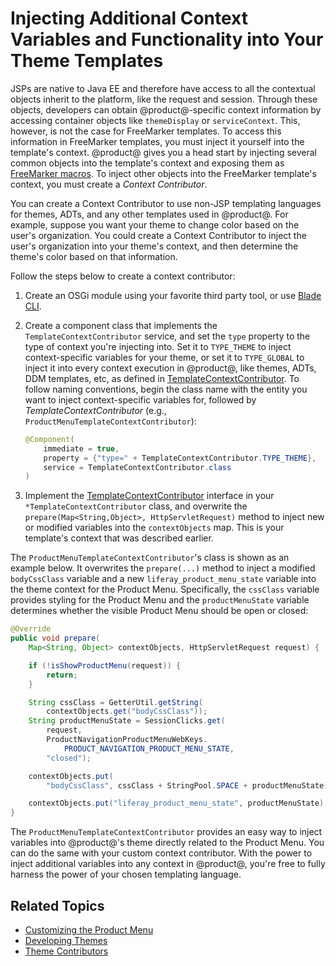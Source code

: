 # Injecting Additional Context Variables and Functionality into Your Theme Templates

JSPs are native to Java EE and therefore have access to all the contextual 
objects inherit to the platform, like the request and session. Through these 
objects, developers can obtain @product@-specific context information by 
accessing container objects like `themeDisplay` or `serviceContext`. This, 
however, is not the case for FreeMarker templates. To access this information in 
FreeMarker templates, you must inject it yourself into the template's context. 
@product@ gives you a head start by injecting several common objects into the 
template's context and exposing them as 
[FreeMarker macros](/developer/frameworks/-/knowledge_base/7-2/product-freemarker-macros). 
To inject other objects into the FreeMarker template's context, you must create 
a *Context Contributor*. 

You can create a Context Contributor to use non-JSP templating languages for 
themes, ADTs, and any other templates used in @product@. For example, suppose 
you want your theme to change color based on the user's organization. You could 
create a Context Contributor to inject the user's organization into your theme's 
context, and then determine the theme's color based on that information. 

Follow the steps below to create a context contributor:

1.  Create an OSGi module using your favorite third party tool, or use 
    [Blade CLI](/developer/reference/-/knowledge_base/7-2/blade-cli).

2.  Create a component class that implements the `TemplateContextContributor` 
    service, and set the `type` property to the type of context you're injecting 
    into. Set it to `TYPE_THEME` to inject context-specific variables for your 
    theme, or set it to `TYPE_GLOBAL` to inject it into every context execution 
    in @product@, like themes, ADTs, DDM templates, etc, as defined in 
    [TemplateContextContributor](@platform-ref@/7.2-latest/javadocs/portal-kernel/com/liferay/portal/kernel/template/TemplateContextContributor.html). 
    To follow naming conventions, begin the class name with the entity you want 
    to inject context-specific variables for, followed by 
    *TemplateContextContributor* (e.g., `ProductMenuTemplateContextContributor`):

    ```java
    @Component(
        immediate = true,
        property = {"type=" + TemplateContextContributor.TYPE_THEME},
        service = TemplateContextContributor.class
    )
    ```

3.  Implement the 
    [TemplateContextContributor](@platform-ref@/7.2-latest/javadocs/portal-kernel/com/liferay/portal/kernel/template/TemplateContextContributor.html) 
    interface in your `*TemplateContextContributor` class, and overwrite the 
    `prepare(Map<String,Object>, HttpServletRequest)` method to inject new or 
    modified variables into the `contextObjects` map. This is your template's 
    context that was described earlier. 

The `ProductMenuTemplateContextContributor`'s class is shown as an example 
below. It overwrites the `prepare(...)` method to inject a modified 
`bodyCssClass` variable and a new `liferay_product_menu_state` variable into the 
theme context for the Product Menu. Specifically, the `cssClass` variable 
provides styling for the Product Menu and the `productMenuState` variable 
determines whether the visible Product Menu should be open or closed:

```java
@Override
public void prepare(
    Map<String, Object> contextObjects, HttpServletRequest request) {

    if (!isShowProductMenu(request)) {
        return;
    }

    String cssClass = GetterUtil.getString(
        contextObjects.get("bodyCssClass"));
    String productMenuState = SessionClicks.get(
        request,
        ProductNavigationProductMenuWebKeys.
            PRODUCT_NAVIGATION_PRODUCT_MENU_STATE,
        "closed");

    contextObjects.put(
        "bodyCssClass", cssClass + StringPool.SPACE + productMenuState);

    contextObjects.put("liferay_product_menu_state", productMenuState);
}
```

The `ProductMenuTemplateContextContributor` provides an easy way to inject 
variables into @product@'s theme directly related to the Product Menu. You can 
do the same with your custom context contributor. With the power to inject 
additional variables into any context in @product@, you're free to fully harness 
the power of your chosen templating language. 

## Related Topics

- [Customizing the Product Menu](/developer/frameworks/-/knowledge_base/7-2/customizing-the-product-menu)
- [Developing Themes](/developer/frameworks/-/knowledge_base/7-2/developing-themes)
- [Theme Contributors](/developer/frameworks/-/knowledge_base/7-2/packaging-independent-ui-resources-for-your-site)
